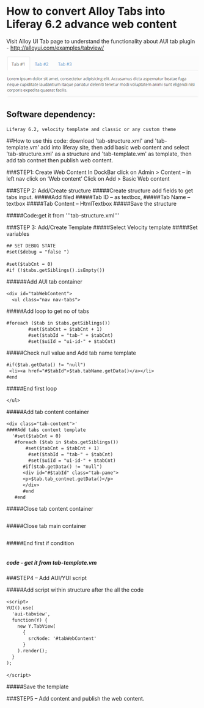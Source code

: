 # How to convert Alloy Tabs into Liferay 6.2 advance web content
Visit Alloy UI Tab page to understand the functionality about AUI tab plugin - http://alloyui.com/examples/tabview/ 

![alt text](https://github.com/Sandeep821/Alloy-Tab-as-a-Advance-Web-Content-Display-Liferay-6.2/blob/master/AUI-Tab.PNG)



## Software dependency:

```Liferay 6.2, velocity template and classic or any custom theme```

##How to use this code:
download 'tab-structure.xml' and 'tab-template.vm' add into liferay site, then add basic web content and select 'tab-structure.xml' as a structure and 'tab-template.vm' as template, then add tab contnet then publish web content.


###STEP1: Create Web Content
In DockBar click on Admin > Content – in left nav click on ‘Web content’ 
Click on Add > Basic Web content

###STEP 2: Add/Create structure
#####Create structure add fields to get tabs input.
#####Add filed 
#####Tab ID – as textbox, 
#####Tab Name – textbox 
#####Tab Content – HtmlTextbox
#####Save the structure 
 
#####Code:get it from '''tab-structure.xml'''

###STEP 3: Add/Create Template
#####Select Velocity template
#####Set variables
```
## SET DEBUG STATE
#set($debug = "false ")

#set($tabCnt = 0)
#if (!$tabs.getSiblings().isEmpty())
```


######Add AUI tab container
```
<div id="tabWebContent">
  <ul class="nav nav-tabs">
```  
  
  
  
#####Add loop to get no of tabs
```
#foreach ($tab in $tabs.getSiblings())
        #set($tabCnt = $tabCnt + 1)
        #set($tabId = "tab-" + $tabCnt)	
        #set($uiId = "ui-id-" + $tabCnt)
```        

#####Check null value and Add tab name template
```
#if($tab.getData() != "null")
 <li><a href="#$tabId">$tab.tabName.getData()</a></li>
#end
```

#####End first loop
```#end
</ul> 
```	

#####Add tab content container
```
<div class="tab-content">'
####Add tabs content template 
  '#set($tabCnt = 0)
   #foreach ($tab in $tabs.getSiblings())
       #set($tabCnt = $tabCnt + 1)
        #set($tabId = "tab-" + $tabCnt)	
        #set($uiId = "ui-id-" + $tabCnt)	    
      #if($tab.getData() != "null")
      <div id="#$tabId" class="tab-pane">
      <p>$tab.tab_contnet.getData()</p>
      </div>
	  #end
   #end
   ```
   
#####Close tab content container 
```</div>
```

#####Close tab main container 
```</div>
```

#####End first if condition 
```#end
```

##### code - get it from tab-template.vm

###STEP4 – Add AUI/YUI script

#####Add script within structure after the all the code
```
<script>
YUI().use(
  'aui-tabview',
  function(Y) {
    new Y.TabView(
      {
        srcNode: '#tabWebContent'
      }
    ).render();
  }
);

</script>
```
#####Save the template 

###STEP5 – Add content and publish the web content.
